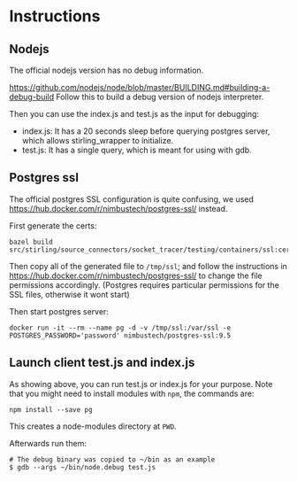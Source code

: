 # Instructions

## Nodejs

The official nodejs version has no debug information.

https://github.com/nodejs/node/blob/master/BUILDING.md#building-a-debug-build
Follow this to build a debug version of nodejs interpreter.

Then you can use the index.js and test.js as the input for debugging:
* index.js: It has a 20 seconds sleep before querying postgres server, which allows stirling_wrapper
  to initialize.
* test.js: It has a single query, which is meant for using with gdb.

## Postgres ssl

The official postgres SSL configuration is quite confusing, we used
https://hub.docker.com/r/nimbustech/postgres-ssl/ instead.

First generate the certs:
```
bazel build src/stirling/source_connectors/socket_tracer/testing/containers/ssl:certs
```
Then copy all of the generated file to `/tmp/ssl`; and follow the instructions in
https://hub.docker.com/r/nimbustech/postgres-ssl/ to change the file permissions accordingly.
(Postgres requires particular permissions for the SSL files, otherwise it wont start)

Then start postgres server:
```
docker run -it --rm --name pg -d -v /tmp/ssl:/var/ssl -e POSTGRES_PASSWORD='password' nimbustech/postgres-ssl:9.5
```

## Launch client test.js and index.js

As showing above, you can run test.js or index.js for your purpose.
Note that you might need to install modules with `npm`, the commands are:
```
npm install --save pg
```
This creates a node-modules directory at `PWD`.

Afterwards run them:
```
# The debug binary was copied to ~/bin as an example
$ gdb --args ~/bin/node.debug test.js
```
